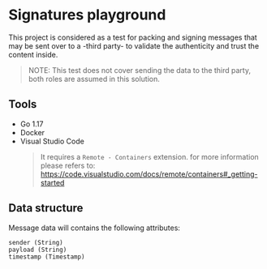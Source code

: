# Signatures playground

This project is considered as a test for packing and signing messages that may be sent over to a -third party- to validate the authenticity and trust the content inside.

> NOTE: This test does not cover sending the data to the third party, both roles are assumed in this solution.

## Tools

- Go 1.17
- Docker
- Visual Studio Code
    > It requires a `Remote - Containers` extension. for more information please refers to: https://code.visualstudio.com/docs/remote/containers#_getting-started

## Data structure

Message data will contains the following attributes:

```
sender (String)
payload (String)
timestamp (Timestamp)
```